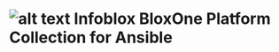 # ![alt text](https://avatars.githubusercontent.com/u/8064882?s=60&v=4?raw=true) Infoblox BloxOne Platform Collection for Ansible
<TBD>

